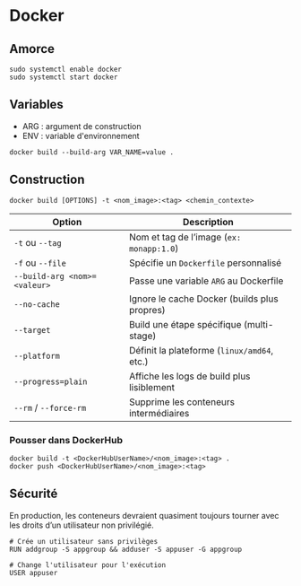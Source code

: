# Docker

## Amorce
```
sudo systemctl enable docker
sudo systemctl start docker
```

## Variables
- ARG : argument de construction
- ENV : variable d'environnement
```
docker build --build-arg VAR_NAME=value .
```

## Construction
````
docker build [OPTIONS] -t <nom_image>:<tag> <chemin_contexte>
````
| Option                       | Description                                  |
| ---------------------------- | -------------------------------------------- |
| `-t` ou `--tag`              | Nom et tag de l’image (`ex: monapp:1.0`)     |
| `-f` ou `--file`             | Spécifie un `Dockerfile` personnalisé        |
| `--build-arg <nom>=<valeur>` | Passe une variable `ARG` au Dockerfile       |
| `--no-cache`                 | Ignore le cache Docker (builds plus propres) |
| `--target`                   | Build une étape spécifique (multi-stage)     |
| `--platform`                 | Définit la plateforme (`linux/amd64`, etc.)  |
| `--progress=plain`           | Affiche les logs de build plus lisiblement   |
| `--rm` / `--force-rm`        | Supprime les conteneurs intermédiaires       |

### Pousser dans DockerHub
````
docker build -t <DockerHubUserName>/<nom_image>:<tag> .
docker push <DockerHubUserName>/<nom_image>:<tag>
````

## Sécurité
En production, les conteneurs devraient quasiment toujours tourner avec les droits d’un utilisateur non privilégié.
```
# Crée un utilisateur sans privilèges
RUN addgroup -S appgroup && adduser -S appuser -G appgroup

# Change l'utilisateur pour l'exécution
USER appuser
```


